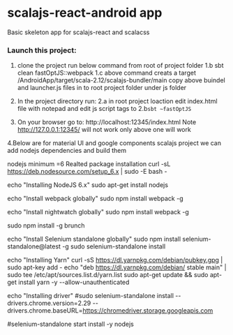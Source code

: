 scalajs-react-android app
======================

Basic skeleton app for scalajs-react and scalacss

### Launch this project:

1. clone the project
run below command from root of project folder
1.b sbt clean fastOptJS::webpack
1.c above command creats a target /AndroidApp/target/scala-2.12/scalajs-bundler/main
 copy above buindel and launcher.js files in to root project folder under js folder




2. In the project directory run:
2.a  in root project loaction edit index.html file with notepad and edit js script tags to
2.b`sbt ~fastOptJS`



3. On your browser go to:
http://localhost:12345/index.html
Note http://127.0.0.1:12345/ will not work only above one will work


4.Below are for material UI and google components
scalajs project we can add nodejs dependencies and build them

nodejs minimum =6
Realted package installation
curl -sL https://deb.nodesource.com/setup_6.x | sudo -E bash -

echo "Installing NodeJS 6.x"
sudo apt-get install nodejs

echo "Install webpack globally"
sudo npm install webpack -g

echo "Install nightwatch globally"
sudo npm install webpack -g

sudo npm install -g brunch

echo "Install Selenium standalone globally"
sudo npm install selenium-standalone@latest -g
sudo selenium-standalone install

echo "Installing Yarn"
curl -sS https://dl.yarnpkg.com/debian/pubkey.gpg | sudo apt-key add -
echo "deb https://dl.yarnpkg.com/debian/ stable main" | sudo tee /etc/apt/sources.list.d/yarn.list
sudo apt-get update && sudo apt-get install yarn -y --allow-unauthenticated

echo "Installing driver"
#sudo selenium-standalone install --drivers.chrome.version=2.29 --drivers.chrome.baseURL=https://chromedriver.storage.googleapis.com

#selenium-standalone start install -y nodejs
